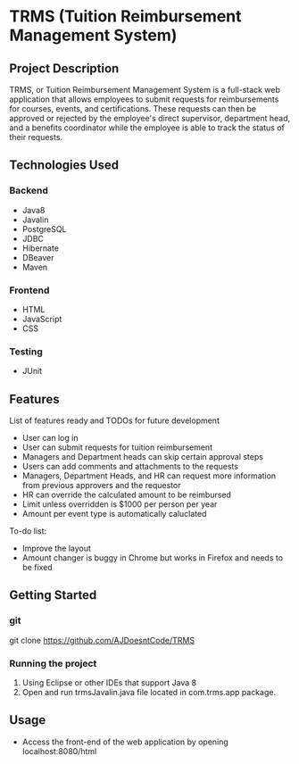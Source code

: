 # TRMS (Tuition Reimbursement Management System)

## Project Description

TRMS, or Tuition Reimbursement Management System is a full-stack web application that allows employees to submit requests for reimbursements for courses, events, and certifications. These requests can then be approved or rejected by the employee's direct supervisor, department head, and a benefits coordinator while the employee is able to track the status of their requests.

## Technologies Used

### Backend
* Java8
* Javalin
* PostgreSQL
* JDBC
* Hibernate
* DBeaver
* Maven

### Frontend
* HTML
* JavaScript
* CSS

### Testing
* JUnit


## Features

List of features ready and TODOs for future development
* User can log in
* User can submit requests for tuition reimbursement
* Managers and Department heads can skip certain approval steps
* Users can add comments and attachments to the requests
* Managers, Department Heads, and HR can request more information from previous approvers and the requestor
* HR can override the calculated amount to be reimbursed
* Limit unless overridden is $1000 per person per year
* Amount per event type is automatically caluclated

To-do list:
* Improve the layout
* Amount changer is buggy in Chrome but works in Firefox and needs to be fixed

## Getting Started
### git
git clone https://github.com/AJDoesntCode/TRMS

### Running the project
1. Using Eclipse or other IDEs that support Java 8
2. Open and run trmsJavalin.java file located in com.trms.app package.
## Usage
* Access the front-end of the web application by opening localhost:8080/html
